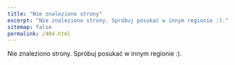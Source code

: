 ```yaml
---
title: "Nie znaleziono strony"
excerpt: "Nie znaleziono strony. Spróbuj posukać w innym regionie :)."
sitemap: false
permalink: /404.html
---
```


Nie znaleziono strony. Spróbuj posukać w innym regionie :).
